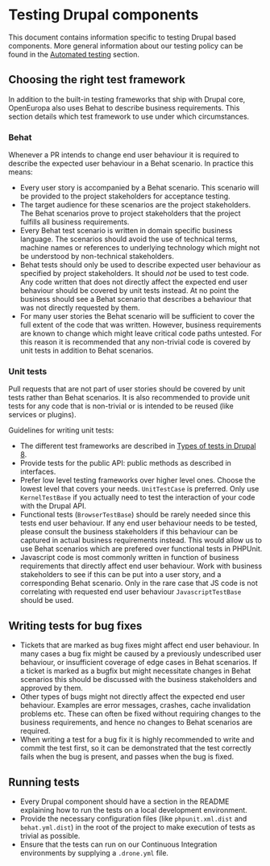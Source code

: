 # Testing Drupal components

This document contains information specific to testing Drupal based components.
More general information about our testing policy can be found in the
[Automated testing](docs/automated-testing.md) section.

## Choosing the right test framework

In addition to the built-in testing frameworks that ship with Drupal core,
OpenEuropa also uses Behat to describe business requirements. This section
details which test framework to use under which circumstances.

### Behat

Whenever a PR intends to change end user behaviour it is required to describe
the expected user behaviour in a Behat scenario. In practice this means:

* Every user story is accompanied by a Behat scenario. This scenario will be
  provided to the project stakeholders for acceptance testing.
* The target audience for these scenarios are the project stakeholders. The
  Behat scenarios prove to project stakeholders that the project fulfills all
  business requirements.
* Every Behat test scenario is written in domain specific business language.
  The scenarios should avoid the use of technical terms, machine names or
  references to underlying technology which might not be understood by
  non-technical stakeholders.
* Behat tests should only be used to describe expected user behaviour as
  specified by project stakeholders. It should *not* be used to test code. Any
  code written that does not directly affect the expected end user behaviour
  should be covered by unit tests instead. At no point the business should see
  a Behat scenario that describes a behaviour that was not directly requested
  by them.
* For many user stories the Behat scenario will be sufficient to cover the full
  extent of the code that was written. However, business requirements are known
  to change which might leave critical code paths untested. For this reason it
  is recommended that any non-trivial code is covered by unit tests in addition
  to Behat scenarios.

### Unit tests

Pull requests that are not part of user stories should be covered by unit tests
rather than Behat scenarios. It is also recommended to provide unit tests for
any code that is non-trivial or is intended to be reused (like services or
plugins).

Guidelines for writing unit tests:

* The different test frameworks are described in [Types of tests in Drupal
  8][1]. 
* Provide tests for the public API: public methods as described in interfaces.
* Prefer low level testing frameworks over higher level ones. Choose the lowest
  level that covers your needs. `UnitTestCase` is preferred. Only use 
  `KernelTestBase` if you actually need to test the interaction of your code
  with the Drupal API.
* Functional tests (`BrowserTestBase`) should be rarely needed since this tests
  end user behaviour. If any end user behaviour needs to be tested, please
  consult the business stakeholders if this behaviour can be captured in actual
  business requirements instead. This would allow us to use Behat scenarios 
  which are prefered over functional tests in PHPUnit.
* Javascript code is most commonly written in function of business requirements
  that directly affect end user behaviour. Work with business stakeholders to
  see if this can be put into a user story, and a corresponding Behat scenario.
  Only in the rare case that JS code is not correlating with requested end user
  behaviour `JavascriptTestBase` should be used.

## Writing tests for bug fixes

* Tickets that are marked as bug fixes might affect end user behaviour. In many
  cases a bug fix might be caused by a previously undescribed user behaviour, or
  insufficient coverage of edge cases in Behat scenarios. If a ticket is marked
  as a bugfix but might necessitate changes in Behat scenarios this should be
  discussed with the business stakeholders and approved by them.
* Other types of bugs might not directly affect the expected end user
  behaviour. Examples are error messages, crashes, cache invalidation problems
  etc. These can often be fixed without requiring changes to the business
  requirements, and hence no changes to Behat scenarios are required.
* When writing a test for a bug fix it is highly recommended to write and
  commit the test first, so it can be demonstrated that the test correctly fails
  when the bug is present, and passes when the bug is fixed.

## Running tests

* Every Drupal component should have a section in the README explaining how to
  run the tests on a local development environment.
* Provide the necessary configuration files (like `phpunit.xml.dist` and
  `behat.yml.dist`) in the root of the project to make execution of tests as
  trivial as possible.
* Ensure that the tests can run on our Continuous Integration environments by
  supplying a `.drone.yml` file.

[1]: https://www.drupal.org/docs/8/testing/types-of-tests-in-drupal-8 
